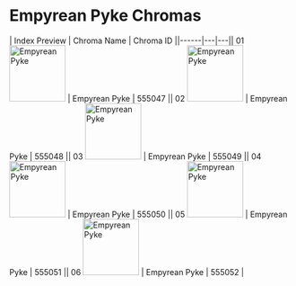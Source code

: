 # Empyrean Pyke Chromas

| Index  Preview | Chroma Name | Chroma ID ||------|---|---|| 01  <img src='https://raw.communitydragon.org/latest/plugins/rcp-be-lol-game-data/global/default/v1/champion-chroma-images/555/555047.png' alt='Empyrean Pyke' width='100'> | Empyrean Pyke | 555047 || 02  <img src='https://raw.communitydragon.org/latest/plugins/rcp-be-lol-game-data/global/default/v1/champion-chroma-images/555/555048.png' alt='Empyrean Pyke' width='100'> | Empyrean Pyke | 555048 || 03  <img src='https://raw.communitydragon.org/latest/plugins/rcp-be-lol-game-data/global/default/v1/champion-chroma-images/555/555049.png' alt='Empyrean Pyke' width='100'> | Empyrean Pyke | 555049 || 04  <img src='https://raw.communitydragon.org/latest/plugins/rcp-be-lol-game-data/global/default/v1/champion-chroma-images/555/555050.png' alt='Empyrean Pyke' width='100'> | Empyrean Pyke | 555050 || 05  <img src='https://raw.communitydragon.org/latest/plugins/rcp-be-lol-game-data/global/default/v1/champion-chroma-images/555/555051.png' alt='Empyrean Pyke' width='100'> | Empyrean Pyke | 555051 || 06  <img src='https://raw.communitydragon.org/latest/plugins/rcp-be-lol-game-data/global/default/v1/champion-chroma-images/555/555052.png' alt='Empyrean Pyke' width='100'> | Empyrean Pyke | 555052 |